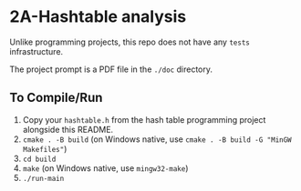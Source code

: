 # 2A-Hashtable analysis

Unlike programming projects, this repo does not have any `tests` infrastructure.

The project prompt is a PDF file in the `./doc` directory.

## To Compile/Run
1. Copy your `hashtable.h` from the hash table programming project alongside this README.
2. `cmake . -B build` (on Windows native, use `cmake . -B build -G "MinGW Makefiles"`)
3. `cd build`
4. `make` (on Windows native, use `mingw32-make`) 
5. `./run-main`

